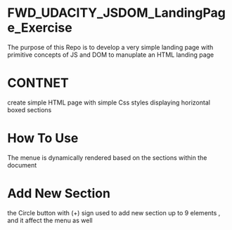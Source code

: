 # FWD_UDACITY_JSDOM_LandingPage_Exercise
The purpose of this Repo is to develop a very simple landing page with primitive concepts of JS and DOM to manuplate an HTML landing page  
# CONTNET
create simple HTML page with simple Css styles displaying horizontal boxed sections

# How To Use 
The menue is dynamically rendered based on the sections within the document 

# Add New Section
the Circle button with (+) sign used to add new section up to 9 elements , and it affect the menu as well 
